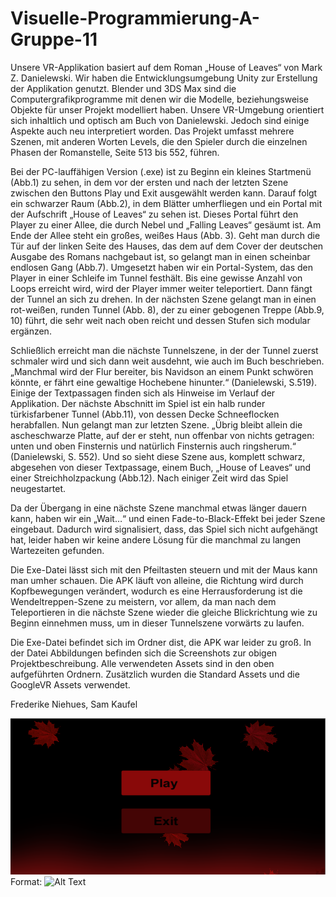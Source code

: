 # Visuelle-Programmierung-A-Gruppe-11

Unsere VR-Applikation basiert auf dem Roman „House of Leaves“ von Mark Z. Danielewski. Wir haben die Entwicklungsumgebung Unity zur Erstellung der Applikation genutzt. Blender und 3DS Max sind die Computergrafikprogramme mit denen wir die Modelle, beziehungsweise Objekte für unser Projekt modelliert haben. Unsere VR-Umgebung orientiert sich inhaltlich und optisch am Buch von Danielewski. Jedoch sind einige Aspekte auch neu interpretiert worden. Das Projekt umfasst mehrere Szenen, mit anderen Worten Levels, die den Spieler durch die einzelnen Phasen der Romanstelle, Seite 513 bis 552, führen. 

Bei der PC-lauffähigen Version (.exe) ist zu Beginn ein kleines Startmenü (Abb.1) zu sehen, in dem vor der ersten und nach der letzten Szene zwischen den Buttons Play und Exit ausgewählt werden kann. Darauf folgt ein schwarzer Raum (Abb.2), in dem Blätter umherfliegen und ein Portal mit der Aufschrift „House of Leaves“ zu sehen ist. Dieses Portal führt den Player zu einer Allee, die durch Nebel und „Falling Leaves“ gesäumt ist. Am Ende der Allee steht ein großes, weißes Haus (Abb. 3). 
Geht man durch die Tür auf der linken Seite des Hauses, das dem auf dem Cover der deutschen Ausgabe des Romans nachgebaut ist, so gelangt man in einen scheinbar endlosen Gang (Abb.7). Umgesetzt haben wir ein Portal-System, das den Player in einer Schleife im Tunnel festhält. Bis eine gewisse Anzahl von Loops erreicht wird, wird der Player immer weiter teleportiert. Dann fängt der Tunnel an sich zu drehen. In der nächsten Szene gelangt man in einen rot-weißen, runden Tunnel (Abb. 8), der zu einer gebogenen Treppe (Abb.9, 10) führt, die sehr weit nach oben reicht und dessen Stufen sich modular ergänzen.

Schließlich erreicht man die nächste Tunnelszene, in der der Tunnel zuerst schmaler wird und sich dann weit ausdehnt, wie auch im Buch beschrieben. „Manchmal wird der Flur bereiter, bis Navidson an einem Punkt schwören könnte, er fährt eine gewaltige Hochebene hinunter.“ (Danielewski, S.519). Einige der Textpassagen finden sich als Hinweise im Verlauf der Applikation. Der nächste Abschnitt im Spiel ist ein halb runder türkisfarbener Tunnel (Abb.11), von dessen Decke Schneeflocken herabfallen. Nun gelangt man zur letzten Szene. „Übrig bleibt allein die ascheschwarze Platte, auf der er steht, nun offenbar von nichts getragen: unten und oben Finsternis und natürlich Finsternis auch ringsherum.“ (Danielewski, S. 552). Und so sieht diese Szene aus, komplett schwarz, abgesehen von dieser Textpassage, einem Buch, „House of Leaves“ und einer Streichholzpackung (Abb.12). Nach einiger Zeit wird das Spiel neugestartet. 

Da der Übergang in eine nächste Szene manchmal etwas länger dauern kann, haben wir ein „Wait…“ und einen Fade-to-Black-Effekt bei jeder Szene eingebaut. Dadurch wird signalisiert, dass, das Spiel sich nicht aufgehängt hat, leider haben wir keine andere Lösung für die manchmal zu langen Wartezeiten gefunden. 

Die Exe-Datei lässt sich mit den Pfeiltasten steuern und mit der Maus kann man umher schauen. Die APK läuft von alleine, die Richtung wird durch Kopfbewegungen verändert, wodurch es eine Herrausforderung ist die Wendeltreppen-Szene zu meistern, vor allem, da man nach dem Teleportieren in die nächste Szene wieder die gleiche Blickrichtung wie zu Beginn einnehmen muss, um in dieser Tunnelszene vorwärts zu laufen.

Die Exe-Datei befindet sich im Ordner dist, die APK war leider zu groß. In der Datei Abbildungen befinden sich die Screenshots zur obigen Projektbeschreibung. Alle verwendeten Assets sind in den oben aufgeführten Ordnern. Zusätzlich wurden die Standard Assets und die GoogleVR Assets verwendet.

Frederike Niehues, Sam Kaufel
 
 ![GitHub Logo](/images/Startszene.png)
Format: ![Alt Text](url)

